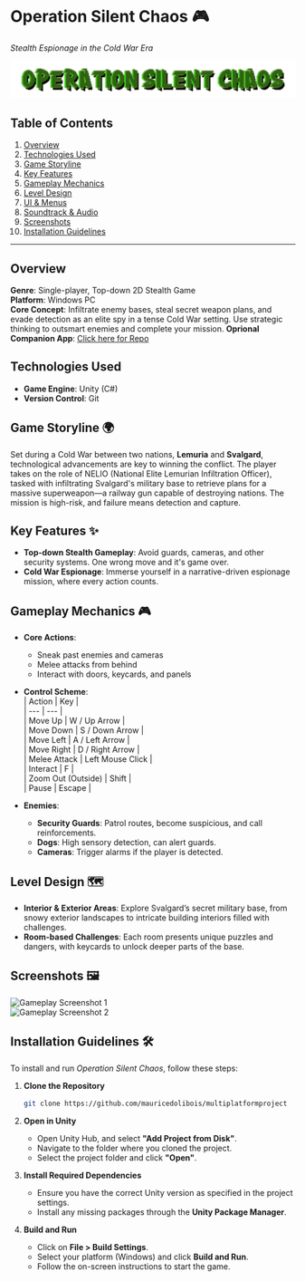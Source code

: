 # Operation Silent Chaos 🎮  
*Stealth Espionage in the Cold War Era*  

![Operation Silent Chaos Logo](./Assets/GameAssets/title.png)  

## Table of Contents  
1. [Overview](#overview)  
2. [Technologies Used](#technologies-used)  
3. [Game Storyline](#game-storyline)  
4. [Key Features](#key-features)  
5. [Gameplay Mechanics](#gameplay-mechanics)   
6. [Level Design](#level-design)  
7. [UI & Menus](#ui--menus)  
8. [Soundtrack & Audio](#soundtrack--audio)  
9. [Screenshots](#screenshots)  
10. [Installation Guidelines](#installation-guidelines)   

---

## Overview  
**Genre**: Single-player, Top-down 2D Stealth Game  
**Platform**: Windows PC  
**Core Concept**: Infiltrate enemy bases, steal secret weapon plans, and evade detection as an elite spy in a tense Cold War setting. Use strategic thinking to outsmart enemies and complete your mission.
**Oprional Companion App**: [Click here for Repo](https://github.com/mauricedolibois/androidapp)

## Technologies Used  
- **Game Engine**: Unity (C#)  
- **Version Control**: Git  

## Game Storyline 🌍  
Set during a Cold War between two nations, **Lemuria** and **Svalgard**, technological advancements are key to winning the conflict. The player takes on the role of NELIO (National Elite Lemurian Infiltration Officer), tasked with infiltrating Svalgard's military base to retrieve plans for a massive superweapon—a railway gun capable of destroying nations. The mission is high-risk, and failure means detection and capture.

## Key Features ✨  
- **Top-down Stealth Gameplay**: Avoid guards, cameras, and other security systems. One wrong move and it's game over.  
- **Cold War Espionage**: Immerse yourself in a narrative-driven espionage mission, where every action counts.  

## Gameplay Mechanics 🎮  
- **Core Actions**:  
  - Sneak past enemies and cameras  
  - Melee attacks from behind  
  - Interact with doors, keycards, and panels  

- **Control Scheme**:  
  | Action | Key |  
  | --- | --- |  
  | Move Up | W / Up Arrow |  
  | Move Down | S / Down Arrow |  
  | Move Left | A / Left Arrow |  
  | Move Right | D / Right Arrow |  
  | Melee Attack | Left Mouse Click |  
  | Interact | F |  
  | Zoom Out (Outside) | Shift |  
  | Pause | Escape |  

- **Enemies**:  
  - **Security Guards**: Patrol routes, become suspicious, and call reinforcements.  
  - **Dogs**: High sensory detection, can alert guards.  
  - **Cameras**: Trigger alarms if the player is detected.  

## Level Design 🗺️  
- **Interior & Exterior Areas**: Explore Svalgard’s secret military base, from snowy exterior landscapes to intricate building interiors filled with challenges.  
- **Room-based Challenges**: Each room presents unique puzzles and dangers, with keycards to unlock deeper parts of the base.  


## Screenshots 🖼️  
![Gameplay Screenshot 1](link-to-screenshot1.png)  
![Gameplay Screenshot 2](link-to-screenshot2.png)  

## Installation Guidelines 🛠️  
To install and run *Operation Silent Chaos*, follow these steps:  
1. **Clone the Repository**  
   ```bash
   git clone https://github.com/mauricedolibois/multiplatformproject
2.  **Open in Unity**

    -  Open Unity Hub, and select **"Add Project from Disk"**.
    -  Navigate to the folder where you cloned the project.
    -  Select the project folder and click **"Open"**.

3. **Install Required Dependencies**
    - Ensure you have the correct Unity version as specified in the project settings.
    - Install any missing packages through the **Unity Package Manager**.

4. **Build and Run**

    - Click on **File > Build Settings**.
    - Select your platform (Windows) and click **Build and Run**.
    - Follow the on-screen instructions to start the game.
